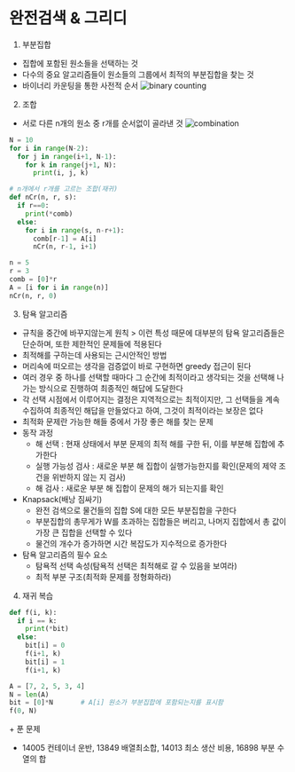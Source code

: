 # 완전검색 & 그리디
1. 부분집합
- 집합에 포함된 원소들을 선택하는 것
- 다수의 중요 알고리즘들이 원소들의 그룹에서 최적의 부분집합을 찾는 것
- 바이너리 카운팅을 통한 사전적 순서
  ![binary counting](https://user-images.githubusercontent.com/122499274/228094122-b9b97c00-9e5c-48bc-aec4-a4d88ea8f0ff.png)

2. 조합
- 서로 다른 n개의 원소 중 r개를 순서없이 골라낸 것
  ![combination](https://user-images.githubusercontent.com/122499274/228095001-6cb6c02f-6529-4056-9ca1-ad73f597b2fe.png)
```python
N = 10
for i in range(N-2):
  for j in range(i+1, N-1):
    for k in range(j+1, N):
      print(i, j, k)
```
```python
# n개에서 r개를 고르는 조합(재귀)
def nCr(n, r, s):
  if r==0:
    print(*comb)
  else:
    for i in range(s, n-r+1):
      comb[r-1] = A[i]
      nCr(n, r-1, i+1)

n = 5
r = 3
comb = [0]*r
A = [i for i in range(n)]
nCr(n, r, 0)
```

3. 탐욕 알고리즘
- 규칙을 중간에 바꾸지않는게 원칙 > 이런 특성 때문에 대부분의 탐욕 알고리즘들은 단순하며, 또한 제한적인 문제들에 적용된다
- 최적해를 구하는데 사용되는 근시안적인 방법
- 머리속에 떠오르는 생각을 검증없이 바로 구현하면 greedy 접근이 된다
- 여러 경우 중 하나를 선택할 때마다 그 순간에 최적이라고 생각되는 것을 선택해 나가는 방식으로 진행하여 최종적인 해답에 도달한다
- 각 선택 시점에서 이루어지는 결정은 지역적으로는 최적이지만, 그 선택들을 계속 수집하여 최종적인 해답을 만들었다고 하여, 그것이 최적이라는 보장은 없다
- 최적화 문제란 가능한 해들 중에서 가장 좋은 해를 찾는 문제
- 동작 과정
  - 해 선택 : 현재 상태에서 부분 문제의 최적 해를 구한 뒤, 이를 부분해 집합에 추가한다
  - 실행 가능성 검사 : 새로운 부분 해 집합이 실행가능한지를 확인(문제의 제약 조건을 위반하지 않는 지 검사)
  - 해 검사 : 새로운 부분 해 집합이 문제의 해가 되는지를 확인
- Knapsack(배낭 짐싸기)
  - 완전 검색으로 물건들의 집합 S에 대한 모든 부분집합을 구한다
  - 부분집합의 총무게가 W를 초과하는 집합들은 버리고, 나머지 집합에서 총 값이 가장 큰 집합을 선택할 수 있다
  - 물건의 개수가 증가하면 시간 복잡도가 지수적으로 증가한다
- 탐욕 알고리즘의 필수 요소
  - 탐욕적 선택 속성(탐욕적 선택은 최적해로 갈 수 있음을 보여라)
  - 최적 부분 구조(최적화 문제를 정형화하라)

4. 재귀 복습
```python
def f(i, k):
  if i == k:
    print(*bit)
  else:
    bit[i] = 0
    f(i+1, k)
    bit[i] = 1
    f(i+1, k)

A = [7, 2, 5, 3, 4]
N = len(A)
bit = [0]*N       # A[i] 원소가 부분집합에 포함되는지를 표시함
f(0, N)
```

\+ 푼 문제
- 14005 컨테이너 운반, 13849 배열최소합, 14013 최소 생산 비용, 16898 부분 수열의 합
